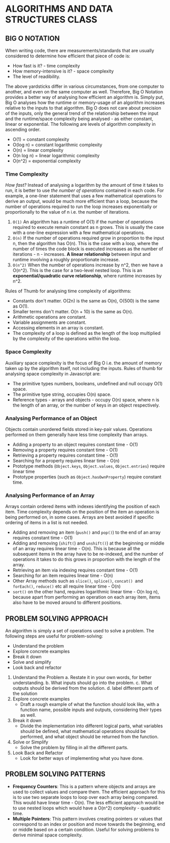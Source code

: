 # ALGORITHMS AND DATA STRUCTURES CLASS

## BIG O NOTATION
When writing code, there are measurements/standards that are usually considered to determine how efficient that piece of code is:

* How fast is it? - time complexity
* How memory-intensive is it? - space complexity
* The level of readibility.

The above yardsticks differ in various circumstances, from one computer to another, and even on the same computer as well. Therefore, Big O Notation provides a better way of analysing how efficient an algorithm is. Simply put, Big O analyses how the runtime or memory-usage of an algorithm increases relative to the inputs to that algorithm. Big O does not care about precision of the inputs, only the general trend of the relationship between the input and the runtime/space complexity being analysed - as either constant, linear or exponential. The following are levels of algorithm complexity in ascending order.

- O(1) = constant complexity
- O(log n) = constant logarithmic complexity
- O(n) = linear complexity
- O(n log n) = linear logarithmic complexity
- O(n^2) = exponential complexity

### Time Complexity
*How fast?* Instead of analysing a logarithm by the amount of time it takes to run, it is better to use *the number of operations* contained in each code. For example, a one-liner statement that uses a few mathematical operations to derive an output, would be much more efficient than a loop, because the number of operations required to run the loop increases exponentially or proportionally to the value of n i.e. the number of iterations.

1. `O(1)` An algorithm has a runtime of O(1) if the number of operations required to execute remain constant as n grows. This is usually the case with a one-line expression with a few mathematical operations.
2. `O(n)` If the number of operations required grow in proportion to the input n, then the algorithm has O(n). This is the case with a loop, where the number of times the code block is executed increases as the number of iterations - n - increases. **A linear relationship** between input and runtime involving a roughly proportionate increase.
3. `O(n^2)` When the number of operations increase by n^2, then we have a O(n^2). This is the case for a two-level nested loop. This is an **exponential/quadratic curve relationship**, where runtime increases by n^2.

Rules of Thumb for analysing time complexity of algorithms:
- Constants don't matter. O(2n) is the same as O(n), O(500) is the same as O(1).
- Smaller terms don't matter. O(n + 10) is the same as O(n).
- Arithmetic operations are constant.
- Variable assignments are constant.
- Accessing elements in an array is constant.
- The complexity of a loop is defined as the length of the loop multiplied by the complexity of the operations within the loop.

### Space Complexity
Auxiliary space complexity is the focus of Big O i.e. the amount of memory taken up by the algorithm itself, not including the inputs. Rules of thumb for analysing space complexity in Javascript are:
- The primitive types numbers, booleans, undefined and null occupy O(1) space.
- The primitive type string, occupies O(n) space.
- Reference types - arrays and objects - occupy O(n) space, where n is the length of an array, or the number of keys in an object respectively.

### Analysing Performance of an Object
Objects contain unordered fields stored in key-pair values. Operations performed on them generally have less time complexity than arrays.
* Adding a property to an object requires constant time - O(1)
* Removing a property requires constant time - O(1)
* Retrieving a property requires constant time - O(1)
* Searching for a property requires linear time - O(n)
* Prototype methods (`Object.keys`, `Object.values`, `Object.entries`) require linear time
* Prototype properties (such as `Object.hasOwnProperty`) require constant time.

### Analysing Performance of an Array
Arrays contain ordered items with indexes identifying the position of each item. Time complexity depends on the position of the item an operation is being performed on, in some cases. Arrays are best avoided if specific ordering of items in a list is not needed.
* Adding and removing an item (`push()` and `pop()`) to the end of an array requires constant time - O(1)
* Adding and removing (`shift(`) and `unshift()`) at the beginning or middle of an array requires linear time - O(n). This is because all the subsequent items in the array have to be re-indexed, and the number of operations it takes to do this grows in proportion with the length of the array.
* Retrieving an item via indexing requires constant time - O(1)
* Searching for an item requires linear time - O(n)
* Other Array methods such as `slice()`, `splice()`, `concat() `and `forEach()`, `reduce()` etc all require linear time - O(n)
* `sort()` on the other hand, requires logarithmic linear time - O(n log n), because apart from performing an operation on each array item, items also have to be moved around to different positions.

## PROBLEM SOLVING APPROACH
An algorithm is simply a set of operations used to solve a problem. The following steps are useful for problem-solving:
- Understand the problem
- Explore concrete examples
- Break it down
- Solve and simplify
- Look back and refactor

1. Understand the Problem
    a. Restate it in your own words, for better understanding.
    b. What inputs should go into the problem.
    c. What outputs should be derived from the solution.
    d. label different parts of the solution
2. Explore concrete examples
    - Draft a rough example of what the function should look like, with a function name, possible inputs and outputs, considering their types as well.
3. Break it down
    - Divide the implementation into different logical parts, what variables should be defined, what mathematical operations should be performed, and what object should be returned from the function.
4. Solve or Simplify
    - Solve the problem by filling in all the different parts.
5. Look Back and Refactor
    - Look for better ways of implementing what you have done.

## PROBLEM SOLVING PATTERNS
- **Frequency Counters**: This is a pattern where objects and arrays are used to collect values and compare them. The efficient approach for this is to use two separate loops to loop over each array being compared. This would have linear time - O(n). The less efficient approach would be to use nested loops which would have a O(n^2) complexity - quadratic time.
- **Multiple Pointers**: This pattern involves creating pointers or values that correspond to an index or position and move towards the beginning, end or middle based on a certain condition. Useful for solving problems to derive minimal space complexity.